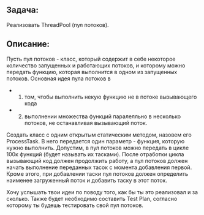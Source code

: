 ## Задача:
Реализовать ThreadPool (пул потоков).

## Описание:
Пусть пул потоков - класс, который содержит в себе некоторое количество запущенных и работающих потоков, и которому можно передать функцию, которая выполнится в одном из запущенных потоков. Основная идея пула потоков в 
* 1) том, чтобы выполнить некую функцию не в потоке вызывающего кода 
* 2) выполнении множества функций паралелльно в несколько потоков, не останавливая вызывающий поток.

Создать класс с одним открытым статическим методом, назовем его ProcessTask. В него передается один параметр - функция, которую нужно выполнить. Допустим, в пул потоков можно передать в цикле 100к функций (будет называть их тасками). После отработки цикла вызывающий код должен продолжить работу, а пул потоков должен начать выполнение переданных тасок с момента добавления первой. Кроме этого, при добавлении таски пул потоков должен определить наименее загруженный поток и добавить таску в этот поток.

Хочу услышать твои идеи по поводу того, как бы ты это реализовал и за сколько. Также будет необходимо составить Test Plan, согласно которому ты будешь тестировать свой пул потоков.
